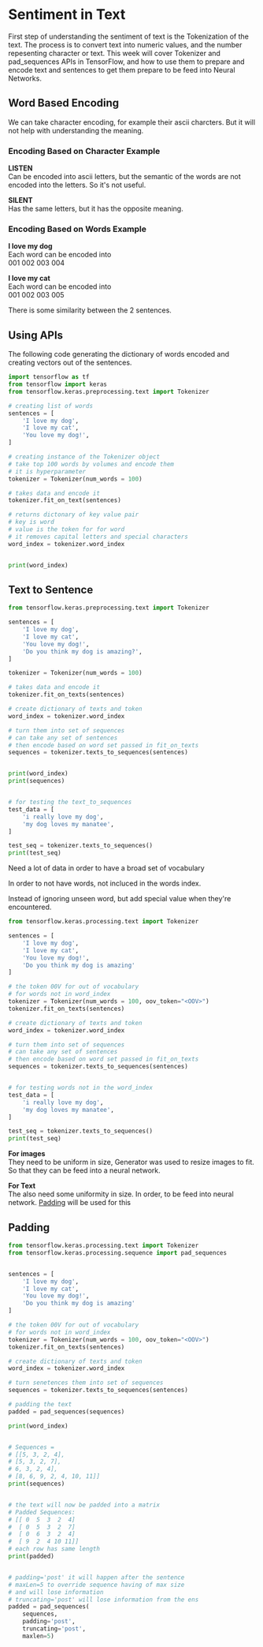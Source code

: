 # Sentiment in Text

First step of understanding the sentiment of text is the Tokenization of the text. The process is to convert text into numeric values, and the number repesenting character or text. This week will cover Tokenizer and pad_sequences APIs in TensorFlow, and how to use them to prepare and encode text and sentences to get them prepare to be feed into Neural Networks.

## Word Based Encoding

We can take character encoding, for example their ascii charcters. But it will not help with understanding the meaning.

### Encoding Based on Character Example

**LISTEN**   
Can be encoded into ascii letters, but the semantic of the words are not encoded into the letters. So it's not useful.

**SILENT**  
Has the same letters, but it has the opposite meaning.


### Encoding Based on Words Example

**I love my dog**   
Each word can be encoded into  
001 002 003 004

**I love my cat**  
Each word can be encoded into  
001 002 003 005

There is some similarity between the 2 sentences.

## Using APIs

The following code generating the dictionary of words encoded and creating vectors out of the sentences.

```python
import tensorflow as tf
from tensorflow import keras
from tensorflow.keras.preprocessing.text import Tokenizer

# creating list of words
sentences = [
    'I love my dog',
    'I love my cat',
    'You love my dog!',
]

# creating instance of the Tokenizer object
# take top 100 words by volumes and encode them
# it is hyperparameter
tokenizer = Tokenizer(num_words = 100)

# takes data and encode it
tokenizer.fit_on_text(sentences)

# returns dictonary of key value pair
# key is word
# value is the token for for word
# it removes capital letters and special characters
word_index = tokenizer.word_index


print(word_index)
```

## Text to Sentence

```python
from tensorflow.keras.preprocessing.text import Tokenizer

sentences = [
    'I love my dog',
    'I love my cat',
    'You love my dog!',
    'Do you think my dog is amazing?',
]

tokenizer = Tokenizer(num_words = 100)

# takes data and encode it
tokenizer.fit_on_texts(sentences)

# create dictionary of texts and token
word_index = tokenizer.word_index

# turn them into set of sequences
# can take any set of sentences 
# then encode based on word set passed in fit_on_texts
sequences = tokenizer.texts_to_sequences(sentences)


print(word_index)
print(sequences)


# for testing the text_to_sequences
test_data = [
    'i really love my dog',
    'my dog loves my manatee',
]

test_seq = tokenizer.texts_to_sequences()
print(test_seq)
```

Need a lot of data in order to have a broad set of vocabulary

In order to not have words, not incluced in the words index.

Instead of ignoring unseen word, but add special value when they're encountered.

```python
from tensorflow.keras.processing.text import Tokenizer

sentences = [
    'I love my dog',
    'I love my cat',
    'You love my dog!',
    'Do you think my dog is amazing'
]

# the token 00V for out of vocabulary
# for words not in word_index
tokenizer = Tokenizer(num_words = 100, oov_token="<OOV>")
tokenizer.fit_on_texts(sentences)

# create dictionary of texts and token
word_index = tokenizer.word_index

# turn them into set of sequences
# can take any set of sentences 
# then encode based on word set passed in fit_on_texts
sequences = tokenizer.texts_to_sequences(sentences)


# for testing words not in the word_index
test_data = [
    'i really love my dog',
    'my dog loves my manatee',
]

test_seq = tokenizer.texts_to_sequences()
print(test_seq)
```

**For images**  
They need to be uniform in size, Generator was used to resize images to fit. So that they can be feed into a neural network.

**For Text**  
The also need some uniformity in size. In order, to be feed into neural network. <u>Padding</u> will be used for this

## Padding

```python
from tensorflow.keras.processing.text import Tokenizer
from tensorflow.keras.processing.sequence import pad_sequences


sentences = [
    'I love my dog',
    'I love my cat',
    'You love my dog!',
    'Do you think my dog is amazing'
]

# the token 00V for out of vocabulary
# for words not in word_index
tokenizer = Tokenizer(num_words = 100, oov_token="<OOV>")
tokenizer.fit_on_texts(sentences)

# create dictionary of texts and token
word_index = tokenizer.word_index

# turn senetences them into set of sequences
sequences = tokenizer.texts_to_sequences(sentences)

# padding the text
padded = pad_sequences(sequences)

print(word_index)


# Sequences = 
# [[5, 3, 2, 4],
# [5, 3, 2, 7], 
# 6, 3, 2, 4],
# [8, 6, 9, 2, 4, 10, 11]]
print(sequences)


# the text will now be padded into a matrix
# Padded Sequences:
# [[ 0  5  3  2  4]
#  [ 0  5  3  2  7]
#  [ 0  6  3  2  4]
#  [ 9  2  4 10 11]]
# each row has same length
print(padded)


# padding='post' it will happen after the sentence
# maxLen=5 to override sequence having of max size
# and will lose information
# truncating='post' will lose information from the ens
padded = pad_sequences(
    sequences,
    padding='post',
    truncating='post',
    maxlen=5)

```